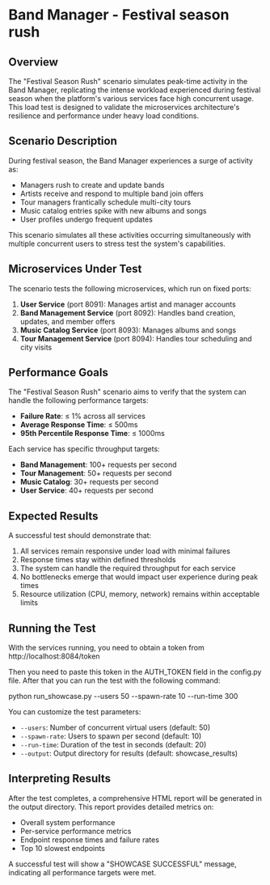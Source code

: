 # Band Manager - Festival season rush

## Overview

The "Festival Season Rush" scenario simulates peak-time activity in the Band Manager, replicating the intense workload experienced during festival season when the platform's various services face high concurrent usage. This load test is designed to validate the microservices architecture's resilience and performance under heavy load conditions.

## Scenario Description

During festival season, the Band Manager experiences a surge of activity as:

- Managers rush to create and update bands
- Artists receive and respond to multiple band join offers
- Tour managers frantically schedule multi-city tours
- Music catalog entries spike with new albums and songs
- User profiles undergo frequent updates

This scenario simulates all these activities occurring simultaneously with multiple concurrent users to stress test the system's capabilities.

## Microservices Under Test

The scenario tests the following microservices, which run on fixed ports:

1. **User Service** (port 8091): Manages artist and manager accounts
2. **Band Management Service** (port 8092): Handles band creation, updates, and member offers
3. **Music Catalog Service** (port 8093): Manages albums and songs
4. **Tour Management Service** (port 8094): Handles tour scheduling and city visits

## Performance Goals

The "Festival Season Rush" scenario aims to verify that the system can handle the following performance targets:

- **Failure Rate**: ≤ 1% across all services
- **Average Response Time**: ≤ 500ms
- **95th Percentile Response Time**: ≤ 1000ms

Each service has specific throughput targets:
- **Band Management**: 100+ requests per second
- **Tour Management**: 50+ requests per second
- **Music Catalog**: 30+ requests per second
- **User Service**: 40+ requests per second

## Expected Results

A successful test should demonstrate that:

1. All services remain responsive under load with minimal failures
2. Response times stay within defined thresholds
3. The system can handle the required throughput for each service
4. No bottlenecks emerge that would impact user experience during peak times
5. Resource utilization (CPU, memory, network) remains within acceptable limits

## Running the Test
With the services running, you need to obtain a token from
http://localhost:8084/token

Then you need to paste this token in the AUTH_TOKEN field in the config.py file. After that you can run the test with the following command:

python run_showcase.py --users 50 --spawn-rate 10 --run-time 300

You can customize the test parameters:
- `--users`: Number of concurrent virtual users (default: 50)
- `--spawn-rate`: Users to spawn per second (default: 10)
- `--run-time`: Duration of the test in seconds (default: 20)
- `--output`: Output directory for results (default: showcase_results)

## Interpreting Results

After the test completes, a comprehensive HTML report will be generated in the output directory. This report provides detailed metrics on:

- Overall system performance
- Per-service performance metrics
- Endpoint response times and failure rates
- Top 10 slowest endpoints

A successful test will show a "SHOWCASE SUCCESSFUL" message, indicating all performance targets were met.